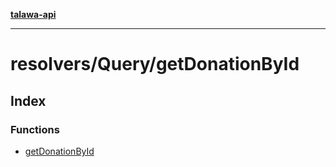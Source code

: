 [**talawa-api**](../../../README.md)

***

# resolvers/Query/getDonationById

## Index

### Functions

- [getDonationById](functions/getDonationById.md)
